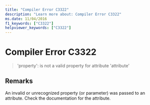 ```yaml
---
title: "Compiler Error C3322"
description: "Learn more about: Compiler Error C3322"
ms.date: 11/04/2016
f1_keywords: ["C3322"]
helpviewer_keywords: ["C3322"]
---
```

# Compiler Error C3322

> 'property': is not a valid property for attribute 'attribute'

## Remarks

An invalid or unrecognized property (or parameter) was passed to an attribute. Check the documentation for the attribute.
